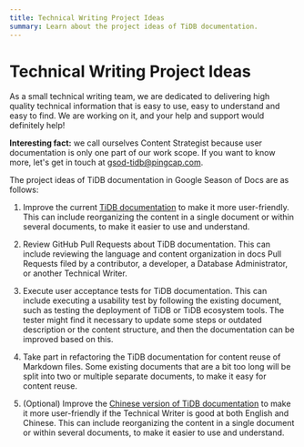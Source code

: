 ```yaml
---
title: Technical Writing Project Ideas
summary: Learn about the project ideas of TiDB documentation.
---
```


# Technical Writing Project Ideas

As a small technical writing team, we are dedicated to delivering high quality technical information that is easy to use, easy to understand and easy to find. We are working on it, and your help and support would definitely help!

**Interesting fact:** we call ourselves Content Strategist because user documentation is only one part of our work scope. If you want to know more, let's get in touch at [gsod-tidb@pingcap.com](mailto:gsod-tidb@pingcap.com).

The project ideas of TiDB documentation in Google Season of Docs are as follows:

1. Improve the current [TiDB documentation](https://github.com/pingcap/docs) to make it more user-friendly. This can include reorganizing the content in a single document or within several documents, to make it easier to use and understand.

2. Review GitHub Pull Requests about TiDB documentation. This can include reviewing the language and content organization in docs Pull Requests filed by a contributor, a developer, a Database Administrator, or another Technical Writer.

3. Execute user acceptance tests for TiDB documentation. This can include executing a usability test by following the existing document, such as testing the deployment of TiDB or TiDB ecosystem tools. The tester might find it necessary to update some steps or outdated description or the content structure, and then the documentation can be improved based on this.

4. Take part in refactoring the TiDB documentation for content reuse of Markdown files. Some existing documents that are a bit too long will be split into two or multiple separate documents, to make it easy for content reuse.

5. (Optional) Improve the [Chinese version of TiDB documentation](https://github.com/pingcap/docs-cn) to make it more user-friendly if the Technical Writer is good at both English and Chinese. This can include reorganizing the content in a single document or within several documents, to make it easier to use and understand.
